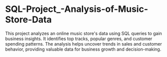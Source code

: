 # SQL-Project_-Analysis-of-Music-Store-Data
This project analyzes an online music store's data using SQL queries to gain business insights. It identifies top tracks, popular genres, and customer spending patterns. The analysis helps uncover trends in sales and customer behavior, providing valuable data for business growth and decision-making.
